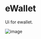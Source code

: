 # eWallet
Ui for ewallet.

![image](https://github.com/bibashkoirala/eWallet/assets/63705122/a290f801-371b-4f00-b5a9-ca696d7e6e90)
